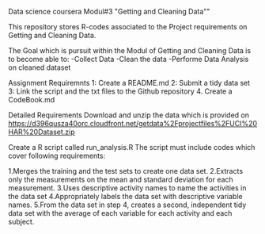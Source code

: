 Data science coursera Modul#3 "Getting and Cleaning Data""

This repository stores R-codes associated to the Project requirements on Getting and Cleaning Data.

The Goal which is pursuit within the Modul of Getting and Cleaning Data is to become able to:
-Collect Data
-Clean the data
-Performe Data Analysis on cleaned dataset


Assignment Requiremnts
1: Create a README.md
2: Submit a tidy data set 
3: Link the script and the txt files to the Github repository
4. Create a CodeBook.md

Detailed Requirements
Download and unzip the data which is provided on https://d396qusza40orc.cloudfront.net/getdata%2Fprojectfiles%2FUCI%20HAR%20Dataset.zip 

Create a R script called run_analysis.R
The script must include codes which cover following requirements:

1.Merges the training and the test sets to create one data set.
2.Extracts only the measurements on the mean and standard deviation for each measurement. 
3.Uses descriptive activity names to name the activities in the data set
4.Appropriately labels the data set with descriptive variable names. 
5.From the data set in step 4, creates a second, independent tidy data set with the average of each variable for each activity and each subject.





